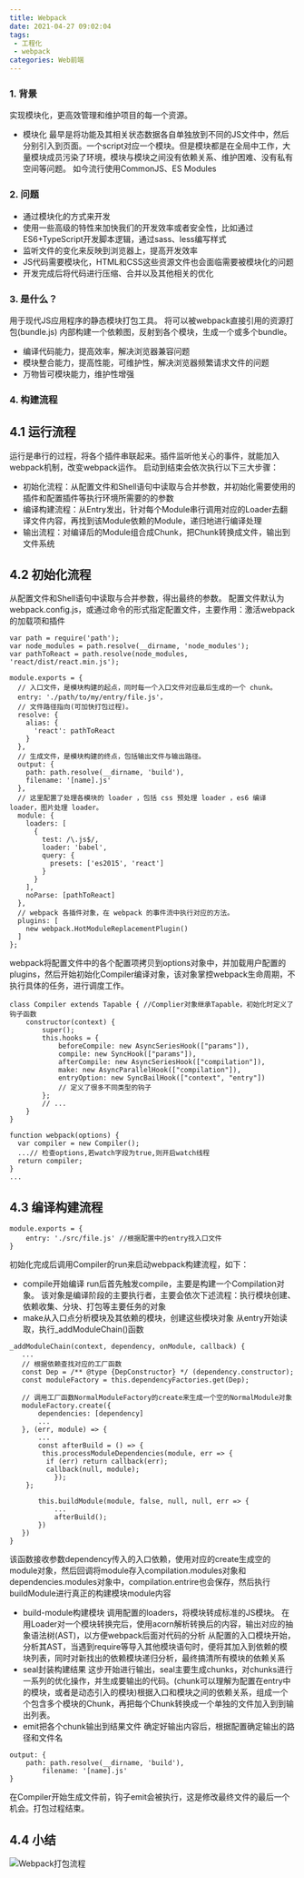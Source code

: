 ```yaml
---
title: Webpack
date: 2021-04-27 09:02:04
tags:
 - 工程化
 - webpack
categories: Web前端
---
```

### 1. 背景
实现模块化，更高效管理和维护项目的每一个资源。
* 模块化
最早是将功能及其相关状态数据各自单独放到不同的JS文件中，然后分别引入到页面。一个script对应一个模块。但是模块都是在全局中工作，大量模块成员污染了环境，模块与模块之间没有依赖关系、维护困难、没有私有空间等问题。
如今流行使用CommonJS、ES Modules
### 2. 问题
* 通过模块化的方式来开发
* 使用一些高级的特性来加快我们的开发效率或者安全性，比如通过ES6+TypeScript开发脚本逻辑，通过sass、less编写样式
* 监听文件的变化来反映到浏览器上，提高开发效率
* JS代码需要模块化，HTML和CSS这些资源文件也会面临需要被模块化的问题
* 开发完成后将代码进行压缩、合并以及其他相关的优化
### 3. 是什么？
用于现代JS应用程序的静态模块打包工具。
将可以被webpack直接引用的资源打包(bundle.js)
内部构建一个依赖图，反射到各个模块，生成一个或多个bundle。
* 编译代码能力，提高效率，解决浏览器兼容问题
* 模块整合能力，提高性能，可维护性，解决浏览器频繁请求文件的问题
* 万物皆可模块能力，维护性增强
### 4. 构建流程
## 4.1 运行流程
运行是串行的过程，将各个插件串联起来。插件监听他关心的事件，就能加入webpack机制，改变webpack运作。
启动到结束会依次执行以下三大步骤：
* 初始化流程：从配置文件和Shell语句中读取与合并参数，并初始化需要使用的插件和配置插件等执行环境所需要的的参数
* 编译构建流程：从Entry发出，针对每个Module串行调用对应的Loader去翻译文件内容，再找到该Module依赖的Module，递归地进行编译处理
* 输出流程：对编译后的Module组合成Chunk，把Chunk转换成文件，输出到文件系统
## 4.2 初始化流程
从配置文件和Shell语句中读取与合并参数，得出最终的参数。
配置文件默认为webpack.config.js，或通过命令的形式指定配置文件，主要作用：激活webpack的加载项和插件
```
var path = require('path');
var node_modules = path.resolve(__dirname, 'node_modules');
var pathToReact = path.resolve(node_modules, 'react/dist/react.min.js');

module.exports = {
  // 入口文件，是模块构建的起点，同时每一个入口文件对应最后生成的一个 chunk。
  entry: './path/to/my/entry/file.js'，
  // 文件路径指向(可加快打包过程)。
  resolve: {
    alias: {
      'react': pathToReact
    }
  },
  // 生成文件，是模块构建的终点，包括输出文件与输出路径。
  output: {
    path: path.resolve(__dirname, 'build'),
    filename: '[name].js'
  },
  // 这里配置了处理各模块的 loader ，包括 css 预处理 loader ，es6 编译 loader，图片处理 loader。
  module: {
    loaders: [
      {
        test: /\.js$/,
        loader: 'babel',
        query: {
          presets: ['es2015', 'react']
        }
      }
    ],
    noParse: [pathToReact]
  },
  // webpack 各插件对象，在 webpack 的事件流中执行对应的方法。
  plugins: [
    new webpack.HotModuleReplacementPlugin()
  ]
};
```
webpack将配置文件中的各个配置项拷贝到options对象中，并加载用户配置的plugins，然后开始初始化Compiler编译对象，该对象掌控webpack生命周期，不执行具体的任务，进行调度工作。
```
class Compiler extends Tapable { //Complier对象继承Tapable，初始化时定义了钩子函数
    constructor(context) {
        super();
        this.hooks = {
            beforeCompile: new AsyncSeriesHook(["params"]),
            compile: new SyncHook(["params"]),
            afterCompile: new AsyncSeriesHook(["compilation"]),
            make: new AsyncParallelHook(["compilation"]),
            entryOption: new SyncBailHook(["context", "entry"])
            // 定义了很多不同类型的钩子
        };
        // ...
    }
}

function webpack(options) {
  var compiler = new Compiler();
  ...// 检查options,若watch字段为true,则开启watch线程
  return compiler;
}
...
```
## 4.3 编译构建流程
```
module.exports = {
    entry: './src/file.js' //根据配置中的entry找入口文件
}
```
初始化完成后调用Compiler的run来启动webpack构建流程，如下：
* compile开始编译
run后首先触发compile，主要是构建一个Compilation对象。
该对象是编译阶段的主要执行者，主要会依次下述流程：执行模块创建、依赖收集、分块、打包等主要任务的对象
* make从入口点分析模块及其依赖的模块，创建这些模块对象
从entry开始读取，执行_addModuleChain()函数
```
_addModuleChain(context, dependency, onModule, callback) {
   ...
   // 根据依赖查找对应的工厂函数
   const Dep = /** @type {DepConstructor} */ (dependency.constructor);
   const moduleFactory = this.dependencyFactories.get(Dep);
   
   // 调用工厂函数NormalModuleFactory的create来生成一个空的NormalModule对象
   moduleFactory.create({
       dependencies: [dependency]
       ...
   }, (err, module) => {
       ...
       const afterBuild = () => {
        this.processModuleDependencies(module, err => {
         if (err) return callback(err);
         callback(null, module);
           });
    };
       
       this.buildModule(module, false, null, null, err => {
           ...
           afterBuild();
       })
   })
}
```
该函数接收参数dependency传入的入口依赖，使用对应的create生成空的module对象，然后回调将module存入compilation.modules对象和dependencies.modules对象中，compilation.entrire也会保存，然后执行buildModule进行真正的构建模块module内容
* build-module构建模块
调用配置的loaders，将模块转成标准的JS模块。
在用Loader对一个模块转换完后，使用acorn解析转换后的内容，输出对应的抽象语法树(AST)，以方便webpack后面对代码的分析
从配置的入口模块开始，分析其AST，当遇到require等导入其他模块语句时，便将其加入到依赖的模块列表，同时对新找出的依赖模块递归分析，最终搞清所有模块的依赖关系
* seal封装构建结果
这步开始进行输出，seal主要生成chunks，对chunks进行一系列的优化操作，并生成要输出的代码。(chunk可以理解为配置在entry中的模块，或者是动态引入的模块)根据入口和模块之间的依赖关系，组成一个个包含多个模块的Chunk，再把每个Chunk转换成一个单独的文件加入到到输出列表。
* emit把各个chunk输出到结果文件
确定好输出内容后，根据配置确定输出的路径和文件名
```
output: {
    path: path.resolve(__dirname, 'build'),
        filename: '[name].js'
}
```
在Compiler开始生成文件前，钩子emit会被执行，这是修改最终文件的最后一个机会。打包过程结束。
## 4.4 小结
![Webpack打包流程](webpack打包流程.png)
